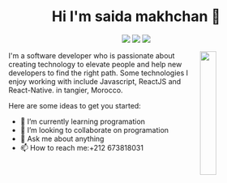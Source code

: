 

<h1 align="center">Hi I'm saida makhchan 👋 </h1>
<p align="center">
    <a href="https://www.linkedin.com/in/saida makhchan"><img src="https://img.shields.io/badge/linkedin-230177?style=flat&logo=linkedin&logoColor=white"/></a>
    <a href="https://www.youtube.com/c/DevDynamos"><img src="https://img.shields.io/badge/youtube-FF0000?style=flat&logo=youtube&logoColor=white"/></a>
    <a href="https://www.instagram.com/saida makhchan"><img src="https://img.shields.io/badge/instagram-E4405F?style=flat&logo=instagram&logoColor=white"/></a>
</p>

<img src="https://github.com/mohamedabusrea/mohamedabusrea/blob/master/profile-img.png" align="right" width="25%"/>
I'm a software developer who is passionate about creating technology to elevate people and help new developers to find the right path. Some technologies I enjoy working with include Javascript, ReactJS and React-Native. in tangier, Morocco.

Here are some ideas to get you started:


- 🌱 I’m currently learning programation
- 👯 I’m looking to collaborate on programation
- 💬 Ask me about anything
- 📫 How to reach me:+212 673818031
  



